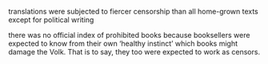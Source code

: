 translations were subjected to fiercer censorship than all home-grown texts except for political writing

there was no official index of prohibited books because booksellers were expected to know from their own ‘healthy instinct’ which books might damage the Volk. That is to say, they too were expected to work as censors.